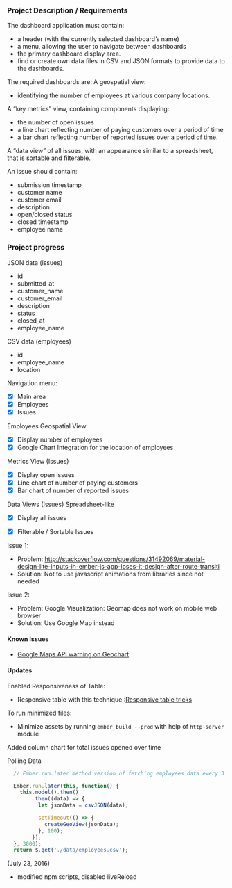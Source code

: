 ### Project Description / Requirements

The dashboard application must contain:
- a header (with the currently selected dashboard’s name)
- a menu, allowing the user to navigate between dashboards
- the primary dashboard display area. 
- find or create own data files in CSV and JSON formats to provide data to the dashboards. 

The required dashboards are:
A geospatial view:
- identifying the number of employees at various company locations.

A “key metrics” view, containing components displaying: 
- the number of open issues
- a line chart reflecting number of paying customers over a period of time
- a bar chart reflecting number of reported issues over a period of time.

A “data view” of all issues, with an appearance similar to a spreadsheet, that is sortable and filterable.

An issue should contain: 
- submission timestamp
- customer name
- customer email
- description
- open/closed status
- closed timestamp
- employee name


### Project progress

JSON data (issues)
- id
- submitted_at
- customer_name
- customer_email
- description
- status
- closed_at
- employee_name

CSV data (employees)
- id
- employee_name
- location

Navigation menu:
- [X] Main area
- [X] Employees
- [X] Issues

Employees Geospatial View
- [X] Display number of employees
- [X] Google Chart Integration for the location of employees

Metrics View (Issues)
- [X] Display open issues
- [X] Line chart of number of paying customers
- [X] Bar chart of number of reported issues

Data Views (Issues) Spreadsheet-like
- [X] Display all issues
- [X] Filterable / Sortable Issues


Issue 1:
- Problem: http://stackoverflow.com/questions/31492069/material-design-lite-inputs-in-ember-js-app-loses-it-design-after-route-transiti
- Solution: Not to use javascript animations from libraries since not needed

Issue 2:
- Problem: Google Visualization: Geomap does not work on mobile web browser
- Solution: Use Google Map instead

#### Known Issues
- [Google Maps API warning on Geochart](https://github.com/google/google-visualization-issues/issues/2292)

#### Updates
Enabled Responsiveness of Table:
- Responsive table with this technique :[Responsive table tricks](https://css-tricks.com/responsive-data-tables/)

To run minimized files:
- Minimize assets by running `ember build --prod` with help of `http-server` module

Added column chart for total issues opened over time

Polling Data
```js
  // Ember.run.later method version of fetching employees data every 3 seconds

  Ember.run.later(this, function() {
    this.model().then()
        .then((data) => {
          let jsonData = csvJSON(data);

          setTimeout(() => {
            createGeoView(jsonData);
          }, 100);    
        });
  }, 3000);
  return $.get('./data/employees.csv');
```

(July 23, 2016)
- modified npm scripts, disabled liveReload